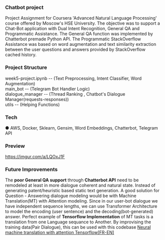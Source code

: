 
### Chatbot project

Project Assignment for Coursera 'Advanced Natural Language Processing' course offered by Moscow's
HSE University. The objective was to support a Chat-Bot application with Dual Intent Recognition, General QA and Programmatic Assistance. The General QA function was implemented by Chatterbot premade Python API. The Programmatic StackOverflow Assistance was based on word augmentation and text similarity extraction between the user questions and answers provided by StackOverflow cached history. 

### Project Structure
week5-project.ipynb -- (Text Preprocessing, Intent Classifier, Word Augmentation)<br/>
main_bot -- (Telegram Bot Handler Logic)<br/>
dialogue_manager -- (Thread Ranking , Chatbot's Dialogue Manager(requests-responses))<br/>
utils -- (Helping Functions) <br/>

### Tech
● AWS, Docker, Sklearn, Gensim, Word Embeddings, Chatterbot, Telegram API

### Preview
https://imgur.com/a/LQOxJ1F

### Future Improvements

The **poor General QA support** through **Chatterbot API** need to be remodeled at least in more dialogue coherent and natural state. Instead of generating patent/heuristic based static text generation. A good solution for Question - Answering dialogue modeling would be with Machine Translation(MT) with Attention modeling. Since in our user-bot dialogue we have independent sequence lengths, we can use Transformer Architecture to model the encoding (user sentence) and the decoding(bot-generated) answer. Perfect example of **Tensorflow Implementation** of MT tasks is a translation from one Language sequance to Another. By improvising the training data(Pair Dialogue), this can be used with this codebase [Neural machine translation with attention
Tensorflow[FR-EN]](https://www.tensorflow.org/tutorials/text/nmt_with_attention)


